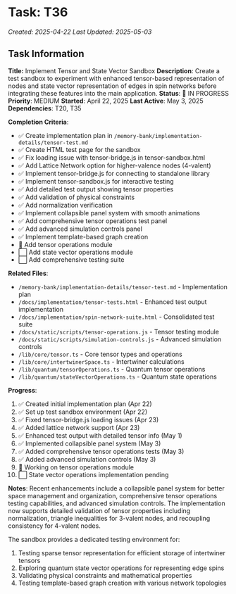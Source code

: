 # Task: T36
*Created: 2025-04-22*
*Last Updated: 2025-05-03*

## Task Information
**Title:** Implement Tensor and State Vector Sandbox
**Description**: Create a test sandbox to experiment with enhanced tensor-based representation of nodes and state vector representation of edges in spin networks before integrating these features into the main application.
**Status**: 🔄 IN PROGRESS
**Priority**: MEDIUM
**Started**: April 22, 2025
**Last Active**: May 3, 2025
**Dependencies**: T20, T35

**Completion Criteria**:
- ✅ Create implementation plan in `/memory-bank/implementation-details/tensor-test.md`
- ✅ Create HTML test page for the sandbox
- ✅ Fix loading issue with tensor-bridge.js in tensor-sandbox.html
- ✅ Add Lattice Network option for higher-valence nodes (4-valent)
- ✅ Implement tensor-bridge.js for connecting to standalone library
- ✅ Implement tensor-sandbox.js for interactive testing
- ✅ Add detailed test output showing tensor properties
- ✅ Add validation of physical constraints
- ✅ Add normalization verification
- ✅ Implement collapsible panel system with smooth animations
- ✅ Add comprehensive tensor operations test panel
- ✅ Add advanced simulation controls panel
- ✅ Implement template-based graph creation
- 🔄 Add tensor operations module
- ⬜ Add state vector operations module
- ⬜ Add comprehensive testing suite

**Related Files**:
- `/memory-bank/implementation-details/tensor-test.md` - Implementation plan
- `/docs/implementation/tensor-tests.html` - Enhanced test output implementation
- `/docs/implementation/spin-network-suite.html` - Consolidated test suite
- `/docs/static/scripts/tensor-operations.js` - Tensor testing module
- `/docs/static/scripts/simulation-controls.js` - Advanced simulation controls
- `/lib/core/tensor.ts` - Core tensor types and operations
- `/lib/core/intertwinerSpace.ts` - Intertwiner calculations
- `/lib/quantum/tensorOperations.ts` - Quantum tensor operations
- `/lib/quantum/stateVectorOperations.ts` - Quantum state operations

**Progress**:
1. ✅ Created initial implementation plan (Apr 22)
2. ✅ Set up test sandbox environment (Apr 22)
3. ✅ Fixed tensor-bridge.js loading issues (Apr 23)
4. ✅ Added lattice network support (Apr 23)
5. ✅ Enhanced test output with detailed tensor info (May 1)
6. ✅ Implemented collapsible panel system (May 3)
7. ✅ Added comprehensive tensor operations tests (May 3)
8. ✅ Added advanced simulation controls (May 3)
9. 🔄 Working on tensor operations module
10. ⬜ State vector operations implementation pending

**Notes**:
Recent enhancements include a collapsible panel system for better space management and organization, comprehensive tensor operations testing capabilities, and advanced simulation controls. The implementation now supports detailed validation of tensor properties including normalization, triangle inequalities for 3-valent nodes, and recoupling consistency for 4-valent nodes.

The sandbox provides a dedicated testing environment for:
1. Testing sparse tensor representation for efficient storage of intertwiner tensors
2. Exploring quantum state vector operations for representing edge spins
3. Validating physical constraints and mathematical properties
4. Testing template-based graph creation with various network topologies
